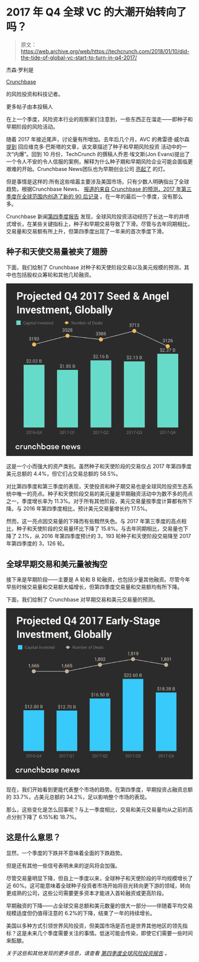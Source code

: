 # 2017 年 Q4 全球 VC 的大潮开始转向了吗？

> 原文：<https://web.archive.org/web/https://techcrunch.com/2018/01/10/did-the-tide-of-global-vc-start-to-turn-in-q4-2017/>

杰森·罗利是

[Crunchbase](https://web.archive.org/web/20221210060836/https://about.crunchbase.com/news/)

的风险投资和科技记者。

更多帖子由本投稿人

在上一个季度，风险资本行业的观察家们注意到，一些东西正在溜走——即种子和早期阶段的风险活动。

随着 2017 年接近尾声，讨论量有所增加。去年后几个月，AVC 的弗雷德·威尔森 [提到](https://web.archive.org/web/20221210060836/http://www.businessinsider.com/fred-wilson-seed-early-stage-angel-investing-market-has-cooled-2017-12) 回应维克多·巴斯塔的文章，该文章描述了种子和早期风险投资 活动中的一次“内爆”。回到 10 月份，TechCrunch 的撰稿人乔恩·埃文斯(Jon Evans)提出了一个令人不安的令人信服的案例，解释为什么种子期和早期风险企业可能会面临更艰难的开始。Crunchbase News团队也为早期创业公司 [亮起了](https://web.archive.org/web/20221210060836/https://news.crunchbase.com/news/venture-capital-peaked/) 的灯。

但是事情是这样的:所有这些喧嚣主要涉及美国市场，只有少数人明确指出了全球趋势。根据Crunchbase News、 [报道的来自 Crunchbase 的预测，2017 年第三季度在全球范围内创造了新的 90 后记录](https://web.archive.org/web/20221210060836/https://news.crunchbase.com/news/q3-2017-global-report-vc-deal-dollar-volume-projected-reach-post-dot-com-highs/) 。在一年的最后一个季度，没有那么多。

Crunchbase 新闻[第四季度报告](https://web.archive.org/web/20221210060836/https://news.crunchbase.com/news/q4-2017-global-report-vc-sets-annual-records-back-strong-late-stage-results/) 发现，全球风险投资活动经历了长达一年的井喷式增长，在某些关键指标上，种子和早期交易导致了下滑。尽管与去年同期相比，交易量和交易额有所上升，但第四季度出现了一年来的首次季度下滑。

## 种子和天使交易量被夹了翅膀

下面，我们绘制了 Crunchbase 对种子和天使阶段交易以及美元规模的预测，其中也包括股权众筹轮和其他几轮融资。

![](img/e903ae2c573c7fe12c66b54a4776570f.png)

这是一个小而强大的资产类别。虽然种子和天使阶段的交易仅占 2017 年第四季度美元总额的 4.4%，但它们占交易总额的 58.5%。

对比第四季度和第三季度的表现，天使投资和种子期交易也是全球风险投资生态系统中唯一的亮点。种子和天使阶段交易的美元量是早期融资活动中为数不多的亮点之一，季度增长率为 11.3%。对于所有其他阶段，美元交易量按季度计算都有所下降。与 2016 年第四季度相比，预计美元交易量增长约 17.5%。

然而，这一亮点因交易量的下降而有些黯然失色。与 2017 年第三季度的高点相比，种子和天使阶段的交易量环比下降了 15.8%。与去年同期相比，交易量也下降了 2.1%，从 2016 年第四季度预计的 3，193 轮种子和天使阶段交易降至 2017 年第四季度的 3，126 轮。

## 全球早期交易和美元量被掏空

接下来是早期阶段——主要是 A 轮和 B 轮融资，也包括少量其他融资。尽管今年早些时候交易量和交易额大幅增长，但第四季度交易量和交易额均有所下降。

下面，我们绘制了 Crunchbase 对早期交易和美元交易量的预测。

![](img/94e32cc3377ee2fe9c015868119a5603.png)

现在，我们开始看到更能代表整个市场的趋势。在第四季度，早期投资占融资总额的 33.7%，占美元总额的 34.2%，足以影响整个市场的表现。

那么，这些变化是怎么回事呢？与上一季度相比，交易和美元交易量均从之前的高点分别下降了 6.15%和 18.7%。

## 这是什么意思？

显然，一个季度的下跌并不意味着全面的下跌趋势。

但是还有其他一些信号表明未来的逆风将会加强。

尽管交易量明显下降，但自上一季度以来，全球种子和天使阶段的平均规模增长了近 60%。这可能意味着全球种子投资者市场开始将目光转向更下游的领域，转向更成熟的公司，这些公司需要更多资本才能进入首轮融资或更高阶段。

早期融资的下降——占全球交易总额和美元数量的很大一部分——伴随着平均交易规模适度但仍值得注意的 6.2%的下降，结束了一年的持续增长。

美国以多种方式引领世界风险投资，但美国市场是否也是世界其他地区的领先指标？这是未来几个季度需要关注的事情。低迷可能会传染，即使它们需要一些时间来酝酿。

*关于这些和其他发现的更多信息，请查看* [*第四季度全球风险投资报告*](https://web.archive.org/web/20221210060836/https://news.crunchbase.com/news/q4-2017-global-report-vc-sets-annual-records-back-strong-late-stage-results/) *。*